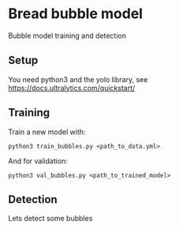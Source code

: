 # Bread bubble model

Bubble model training and detection

## Setup

You need python3 and the yolo library, see https://docs.ultralytics.com/quickstart/

## Training

Train a new model with:

```
python3 train_bubbles.py <path_to_data.yml>
```

And for validation:

```
python3 val_bubbles.py <path_to_trained_model>
```

## Detection

Lets detect some bubbles
